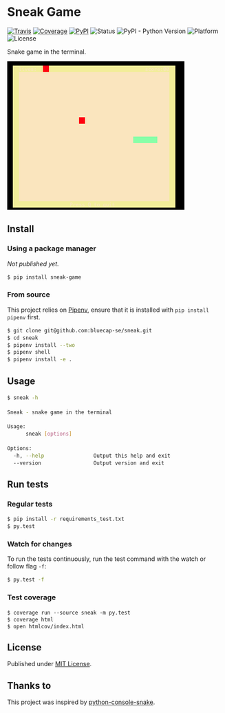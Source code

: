 # Sneak Game

[![Travis](https://img.shields.io/travis/bluecap-se/sneak.svg)](https://travis-ci.org/bluecap-se/sneak)
[![Coverage](https://img.shields.io/coveralls/github/bluecap-se/sneak.svg)](https://coveralls.io/github/bluecap-se/sneak?branch=develop)
[![PyPI](https://img.shields.io/pypi/v/sneak-game.svg)](https://pypi.python.org/pypi/sneak-game)
![Status](https://img.shields.io/badge/status-stable-brightgreen.svg)
![PyPI - Python Version](https://img.shields.io/badge/python-2.7-blue.svg)
![Platform](https://img.shields.io/badge/platform-win%20%7C%20lin%20%7C%20osx-lightgrey.svg)
![License](https://img.shields.io/badge/license-MIT-blue.svg)

Snake game in the terminal.

![Game screenshot](/screenshot.png)

## Install

### Using a package manager

*Not published yet.*

```bash
$ pip install sneak-game
```

### From source

This project relies on [Pipenv](https://docs.pipenv.org/), ensure that it is installed with `pip install pipenv` first.

```bash
$ git clone git@github.com:bluecap-se/sneak.git
$ cd sneak
$ pipenv install --two
$ pipenv shell
$ pipenv install -e .
```

## Usage

```bash
$ sneak -h

Sneak - snake game in the terminal

Usage:
      sneak [options]

Options:
  -h, --help                Output this help and exit
  --version                 Output version and exit

```


## Run tests

### Regular tests

```bash
$ pip install -r requirements_test.txt
$ py.test
```

### Watch for changes

To run the tests continuously, run the test command with the watch or follow flag `-f`:

```bash
$ py.test -f
```

### Test coverage

```console
$ coverage run --source sneak -m py.test
$ coverage html
$ open htmlcov/index.html
```

## License

Published under [MIT License](https://github.com/bluecap-se/sneak/blob/master/LICENSE).

## Thanks to

This project was inspired by [python-console-snake](https://github.com/tancredi/python-console-snake).
